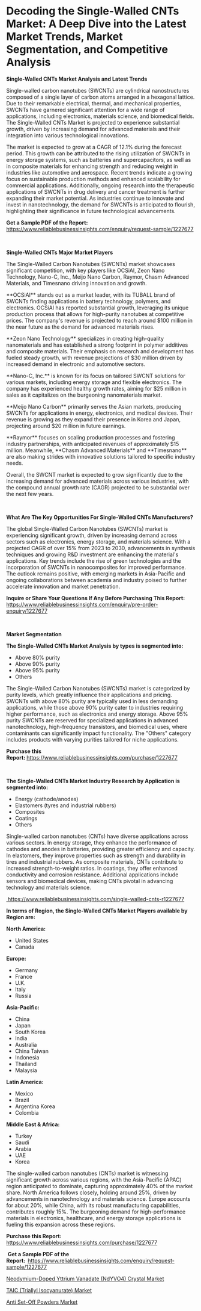 <p><h1>Decoding the Single-Walled CNTs Market: A Deep Dive into the Latest Market Trends, Market Segmentation, and Competitive Analysis</h1></p><p><strong>Single-Walled CNTs Market Analysis and Latest Trends</strong></p>
<p><p>Single-walled carbon nanotubes (SWCNTs) are cylindrical nanostructures composed of a single layer of carbon atoms arranged in a hexagonal lattice. Due to their remarkable electrical, thermal, and mechanical properties, SWCNTs have garnered significant attention for a wide range of applications, including electronics, materials science, and biomedical fields. The Single-Walled CNTs Market is projected to experience substantial growth, driven by increasing demand for advanced materials and their integration into various technological innovations.</p><p>The market is expected to grow at a CAGR of 12.1% during the forecast period. This growth can be attributed to the rising utilization of SWCNTs in energy storage systems, such as batteries and supercapacitors, as well as in composite materials for enhancing strength and reducing weight in industries like automotive and aerospace. Recent trends indicate a growing focus on sustainable production methods and enhanced scalability for commercial applications. Additionally, ongoing research into the therapeutic applications of SWCNTs in drug delivery and cancer treatment is further expanding their market potential. As industries continue to innovate and invest in nanotechnology, the demand for SWCNTs is anticipated to flourish, highlighting their significance in future technological advancements.</p></p>
<p><strong>Get a Sample PDF of the Report:&nbsp;</strong> <a href="https://www.reliablebusinessinsights.com/enquiry/request-sample/1227677?utm_campaign=96&utm_medium=2&utm_source=Github&utm_content=ia&utm_term=02022025&utm_id=single-walled-cnts">https://www.reliablebusinessinsights.com/enquiry/request-sample/1227677</a></p>
<p>&nbsp;</p>
<p><strong>Single-Walled CNTs Major Market Players</strong></p>
<p><p>The Single-Walled Carbon Nanotubes (SWCNTs) market showcases significant competition, with key players like OCSiAl, Zeon Nano Technology, Nano-C, Inc., Meijo Nano Carbon, Raymor, Chasm Advanced Materials, and Timesnano driving innovation and growth.</p><p>**OCSiAl** stands out as a market leader, with its TUBALL brand of SWCNTs finding applications in battery technology, polymers, and electronics. OCSiAl has reported substantial growth, leveraging its unique production process that allows for high-purity nanotubes at competitive prices. The company's revenue is projected to reach around $100 million in the near future as the demand for advanced materials rises.</p><p>**Zeon Nano Technology** specializes in creating high-quality nanomaterials and has established a strong footprint in polymer additives and composite materials. Their emphasis on research and development has fueled steady growth, with revenue projections of $30 million driven by increased demand in electronic and automotive sectors.</p><p>**Nano-C, Inc.** is known for its focus on tailored SWCNT solutions for various markets, including energy storage and flexible electronics. The company has experienced healthy growth rates, aiming for $25 million in sales as it capitalizes on the burgeoning nanomaterials market.</p><p>**Meijo Nano Carbon** primarily serves the Asian markets, producing SWCNTs for applications in energy, electronics, and medical devices. Their revenue is growing as they expand their presence in Korea and Japan, projecting around $20 million in future earnings.</p><p>**Raymor** focuses on scaling production processes and fostering industry partnerships, with anticipated revenues of approximately $15 million. Meanwhile, **Chasm Advanced Materials** and **Timesnano** are also making strides with innovative solutions tailored to specific industry needs.</p><p>Overall, the SWCNT market is expected to grow significantly due to the increasing demand for advanced materials across various industries, with the compound annual growth rate (CAGR) projected to be substantial over the next few years.</p></p>
<p>&nbsp;</p>
<p><strong>What Are The Key Opportunities For Single-Walled CNTs Manufacturers?</strong></p>
<p><p>The global Single-Walled Carbon Nanotubes (SWCNTs) market is experiencing significant growth, driven by increasing demand across sectors such as electronics, energy storage, and materials science. With a projected CAGR of over 15% from 2023 to 2030, advancements in synthesis techniques and growing R&D investment are enhancing the material's applications. Key trends include the rise of green technologies and the incorporation of SWCNTs in nanocomposites for improved performance. The outlook remains positive, with emerging markets in Asia-Pacific and ongoing collaborations between academia and industry poised to further accelerate innovation and market penetration.</p></p>
<p><strong>Inquire or Share Your Questions If Any Before Purchasing This Report:</strong> <a href="https://www.reliablebusinessinsights.com/enquiry/pre-order-enquiry/1227677?utm_campaign=96&utm_medium=2&utm_source=Github&utm_content=ia&utm_term=02022025&utm_id=single-walled-cnts">https://www.reliablebusinessinsights.com/enquiry/pre-order-enquiry/1227677</a></p>
<p>&nbsp;</p>
<p><strong>Market Segmentation</strong></p>
<p><strong>The Single-Walled CNTs Market Analysis by types is segmented into:</strong></p>
<p><ul><li>Above 80% purity</li><li>Above 90% purity</li><li>Above 95% purity</li><li>Others</li></ul></p>
<p><p>The Single-Walled Carbon Nanotubes (SWCNTs) market is categorized by purity levels, which greatly influence their applications and pricing. SWCNTs with above 80% purity are typically used in less demanding applications, while those above 90% purity cater to industries requiring higher performance, such as electronics and energy storage. Above 95% purity SWCNTs are reserved for specialized applications in advanced nanotechnology, high-frequency transistors, and biomedical uses, where contaminants can significantly impact functionality. The "Others" category includes products with varying purities tailored for niche applications.</p></p>
<p><strong>Purchase this Report:&nbsp;</strong><a href="https://www.reliablebusinessinsights.com/purchase/1227677?utm_campaign=96&utm_medium=2&utm_source=Github&utm_content=ia&utm_term=02022025&utm_id=single-walled-cnts">https://www.reliablebusinessinsights.com/purchase/1227677</a></p>
<p>&nbsp;</p>
<p><strong>The Single-Walled CNTs Market Industry Research by Application is segmented into:</strong></p>
<p><ul><li>Energy (cathode/anodes)</li><li>Elastomers (tyres and industrial rubbers)</li><li>Composites</li><li>Coatings</li><li>Others</li></ul></p>
<p><p>Single-walled carbon nanotubes (CNTs) have diverse applications across various sectors. In energy storage, they enhance the performance of cathodes and anodes in batteries, providing greater efficiency and capacity. In elastomers, they improve properties such as strength and durability in tires and industrial rubbers. As composite materials, CNTs contribute to increased strength-to-weight ratios. In coatings, they offer enhanced conductivity and corrosion resistance. Additional applications include sensors and biomedical devices, making CNTs pivotal in advancing technology and materials science.</p></p>
<p><a href="https://www.reliablebusinessinsights.com/single-walled-cnts-r1227677?utm_campaign=96&utm_medium=2&utm_source=Github&utm_content=ia&utm_term=02022025&utm_id=single-walled-cnts">&nbsp;https://www.reliablebusinessinsights.com/single-walled-cnts-r1227677</a></p>
<p><strong>In terms of Region, the Single-Walled CNTs Market Players available by Region are:</strong></p>
<p>
    <p> <strong> North America: </strong>
        <ul>
            <li>United States</li>
            <li>Canada</li>
        </ul>
        </p> 
    <p> <strong> Europe: </strong>
        <ul>
            <li>Germany</li>
            <li>France</li>
            <li>U.K.</li>
            <li>Italy</li>
            <li>Russia</li>
        </ul>
        </p> 
    <p> <strong> Asia-Pacific: </strong>
        <ul>
            <li>China</li>
            <li>Japan</li>
            <li>South Korea</li>
            <li>India</li>
            <li>Australia</li>
            <li>China Taiwan</li>
            <li>Indonesia</li>
            <li>Thailand</li>
            <li>Malaysia</li>
        </ul>
        </p> 
    <p> <strong> Latin America: </strong>
        <ul>
            <li>Mexico</li>
            <li>Brazil</li>
            <li>Argentina Korea</li>
            <li>Colombia</li>
        </ul>
        </p> 
    <p> <strong> Middle East & Africa: </strong>
        <ul>
            <li>Turkey</li>
            <li>Saudi</li>
            <li>Arabia</li>
            <li>UAE</li>
            <li>Korea</li>
        </ul>
    </p>
    </p>
<p><p>The single-walled carbon nanotubes (CNTs) market is witnessing significant growth across various regions, with the Asia-Pacific (APAC) region anticipated to dominate, capturing approximately 40% of the market share. North America follows closely, holding around 25%, driven by advancements in nanotechnology and materials science. Europe accounts for about 20%, while China, with its robust manufacturing capabilities, contributes roughly 15%. The burgeoning demand for high-performance materials in electronics, healthcare, and energy storage applications is fueling this expansion across these regions.</p></p>
<p><strong>Purchase this Report: </strong><a href="https://www.reliablebusinessinsights.com/purchase/1227677?utm_campaign=96&utm_medium=2&utm_source=Github&utm_content=ia&utm_term=02022025&utm_id=single-walled-cnts">https://www.reliablebusinessinsights.com/purchase/1227677</a></p>
<p>&nbsp;<strong>Get a Sample PDF of the Report:&nbsp;&nbsp;</strong><a href="https://www.reliablebusinessinsights.com/enquiry/request-sample/1227677?utm_campaign=96&utm_medium=2&utm_source=Github&utm_content=ia&utm_term=02022025&utm_id=single-walled-cnts">https://www.reliablebusinessinsights.com/enquiry/request-sample/1227677</a></p>
<p><strong></strong></p>
<p><p><a href="https://github.com/scaseiargas/Market-Research-Report-List-1/blob/main/neodymium-doped-yttrium-vanadate-ndyvo4-crystal-market.md?utm_campaign=96&utm_medium=2&utm_source=Github&utm_content=ia&utm_term=02022025&utm_id=single-walled-cnts">Neodymium-Doped Yttrium Vanadate (NdYVO4) Crystal Market</a></p><p><a href="https://github.com/ngozudapshi/Market-Research-Report-List-1/blob/main/taic-triallyl-isocyanurate-market.md?utm_campaign=96&utm_medium=2&utm_source=Github&utm_content=ia&utm_term=02022025&utm_id=single-walled-cnts">TAIC (Triallyl Isocyanurate) Market</a></p><p><a href="https://github.com/namaqbagels64/Market-Research-Report-List-1/blob/main/anti-set-off-powders-market.md?utm_campaign=96&utm_medium=2&utm_source=Github&utm_content=ia&utm_term=02022025&utm_id=single-walled-cnts">Anti Set-Off Powders Market</a></p></p>